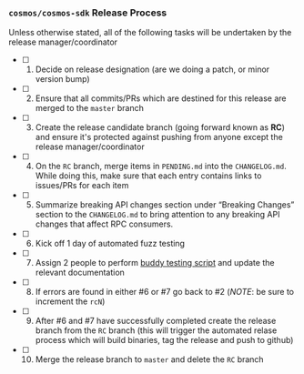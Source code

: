 ### `cosmos/cosmos-sdk` Release Process

Unless otherwise stated, all of the following tasks will be undertaken by the release manager/coordinator

- [ ] 1. Decide on release designation (are we doing a patch, or minor version bump)
- [ ] 2. Ensure that all commits/PRs which are destined for this release are merged to the `master` branch
- [ ] 3. Create the release candidate branch (going forward known as **RC**) and ensure it's protected against pushing from anyone except the release manager/coordinator
- [ ] 4. On the `RC` branch, merge items in `PENDING.md` into the `CHANGELOG.md`. While doing this, make sure that each entry contains links to issues/PRs for each item
- [ ] 5. Summarize breaking API changes section under “Breaking Changes” section to the `CHANGELOG.md` to bring attention to any breaking API changes that affect RPC consumers.
- [ ] 6. Kick off 1 day of automated fuzz testing
- [ ] 7. Assign 2 people to perform [buddy testing script](/docs/RELEASE_TEST_SCRIPT.md) and update the relevant documentation
- [ ] 8. If errors are found in either #6 or #7 go back to #2 (*NOTE*: be sure to increment the `rcN`)
- [ ] 9. After #6 and #7 have successfully completed create the release branch from the `RC` branch (this will trigger the automated relase process which will build binaries, tag the release and push to github)
- [ ] 10. Merge the release branch to `master` and delete the `RC` branch
